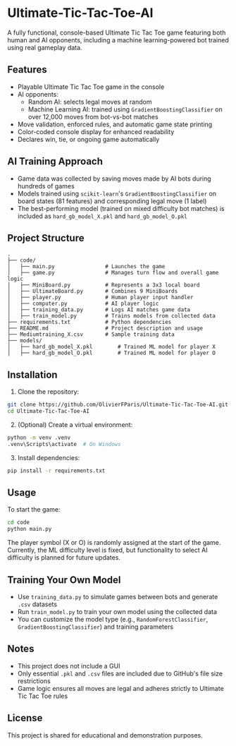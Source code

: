 # Ultimate-Tic-Tac-Toe-AI

A fully functional, console-based Ultimate Tic Tac Toe game featuring both human and AI opponents, including a machine learning-powered bot trained using real gameplay data.

## Features

- Playable Ultimate Tic Tac Toe game in the console
- AI opponents:
  - Random AI: selects legal moves at random
  - Machine Learning AI: trained using `GradientBoostingClassifier` on over 12,000 moves from bot-vs-bot matches
- Move validation, enforced rules, and automatic game state printing
- Color-coded console display for enhanced readability
- Declares win, tie, or ongoing game automatically

## AI Training Approach

- Game data was collected by saving moves made by AI bots during hundreds of games
- Models trained using `scikit-learn`'s `GradientBoostingClassifier` on board states (81 features) and corresponding legal move (1 label)
- The best-performing model (trained on mixed difficulty bot matches) is included as `hard_gb_model_X.pkl` and `hard_gb_model_O.pkl`

## Project Structure

```
.
├── code/
│   ├── main.py                # Launches the game
│   ├── game.py                # Manages turn flow and overall game logic
│   ├── MiniBoard.py           # Represents a 3x3 local board
│   ├── UltimateBoard.py       # Combines 9 MiniBoards
│   ├── player.py              # Human player input handler
│   ├── computer.py            # AI player logic
│   ├── training_data.py       # Logs AI matches game data
│   ├── train_model.py         # Trains models from collected data
├── requirements.txt           # Python dependencies
├── README.md                  # Project description and usage
├── Mediumtraining_X.csv       # Sample training data
├── models/
│   ├── hard_gb_model_X.pkl        # Trained ML model for player X
│   ├── hard_gb_model_O.pkl        # Trained ML model for player O
```

## Installation

1. Clone the repository:

```bash
git clone https://github.com/OlivierFParis/Ultimate-Tic-Tac-Toe-AI.git
cd Ultimate-Tic-Tac-Toe-AI
```

2. (Optional) Create a virtual environment:

```bash
python -m venv .venv
.venv\Scripts\activate  # On Windows
```

3. Install dependencies:

```bash
pip install -r requirements.txt
```

## Usage

To start the game:

```bash
cd code
python main.py
```

The player symbol (X or O) is randomly assigned at the start of the game. Currently, the ML difficulty level is fixed, but functionality to select AI difficulty is planned for future updates.

## Training Your Own Model

- Use `training_data.py` to simulate games between bots and generate `.csv` datasets
- Run `train_model.py` to train your own model using the collected data
- You can customize the model type (e.g., `RandomForestClassifier`, `GradientBoostingClassifier`) and training parameters

## Notes

- This project does not include a GUI
- Only essential `.pkl` and `.csv` files are included due to GitHub's file size restrictions
- Game logic ensures all moves are legal and adheres strictly to Ultimate Tic Tac Toe rules

## License

This project is shared for educational and demonstration purposes.
